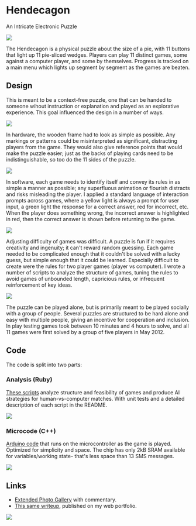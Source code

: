 # Hendecagon
An Intricate Electronic Puzzle

![](readme/4-construction.jpg)

The Hendecagon is a physical puzzle about the size of a pie, with 11 buttons that light up 11 pie-sliced wedges. Players can play 11 distinct games, some against a computer player, and some by themselves. Progress is tracked on a main menu which lights up segment by segment as the games are beaten.

## Design
This is meant to be a context-free puzzle, one that can be handed to someone wihout instruction or explanation and played as an explorative experience. This goal influenced the design in a number of ways.

![](readme/1-construction.jpg)

In hardware, the wooden frame had to look as simple as possible. Any markings or patterns could be misinterpreted as significant, distracting players from the game. They would also give reference points that would make the puzzle easier; just as the backs of playing cards need to be indistinguishable, so too do the 11 sides of the puzzle.

![](readme/2-construction.jpg)

In software, each game needs to identify itself and convey its rules in as simple a manner as possible; any superfluous animation or flourish distracts and risks misleading the player. I applied a standard language of interaction prompts across games, where a yellow light is always a prompt for user input, a green light the response for a correct answer, red for incorrect, etc. When the player does something wrong, the incorrect answer is highlighted in red, then the correct answer is shown before returning to the game.

![](readme/5-green.jpg)

Adjusting difficulty of games was difficult. A puzzle is fun if it requires creativity and ingenuity; it can't reward random guessing. Each game needed to be complicated enough that it couldn't be solved with a lucky guess, but simple enough that it could be learned. Especially difficult to create were the rules for two player games (player vs computer). I wrote a number of scripts to analyze the structure of games, tuning the rules to avoid games of unbounded length, capricious rules, or infrequent reinforcement of key ideas.

![](readme/8-gameplay.jpg)

The puzzle can be played alone, but is primarily meant to be played socially with a group of people. Several puzzles are structured to be hard alone and easy with multiple people, giving an incentive for cooperation and inclusion. In play testing games took between 10 minutes and 4 hours to solve, and all 11 games were first solved by a group of five players in May 2012.

## Code

The code is split into two parts:

### Analysis (Ruby)

[These scripts](ruby) analyze structure and feasibility of games and produce AI strategies for human-vs-computer matches. With unit tests and a detailed description of each script in the README.

![](readme/6-red.jpg)

### Microcode (C++)
[Arduino code](arduino/Hendecagon) that runs on the microcontroller as the game is played. Optimized for simplicity and space. The chip has only 2kB SRAM available for variables/working state- that's less space than 13 SMS messages.

![](readme/7-blue.jpg)

## Links

- [Extended Photo Gallery](https://www.facebook.com/media/set/?set=a.734687044118.2189472.701314) with commentary.
- [This same writeup](http://m.atthe.ws/portfolio/hendecagon), published on my web portfolio.

![](readme/3-construction.jpg)

